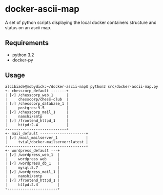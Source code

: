 # docker-ascii-map
A set of python scripts displaying the local docker containers structure and status on an ascii map.

## Requirements

* python 3.2
* docker-py

## Usage

```
alcibiade@mobydick:~/docker-ascii-map$ python3 src/docker-ascii-map.py 
+- chesscorp_default -------+
| [✓] /chesscorp_web_1      |
|     chesscorp/chess-club  |
| [✓] /chesscorp_database_1 |
|     postgres:9.5          |
| [✓] /chesscorp_mail_1     |
|     namshi/smtp           |
| [✓] /frontend_httpd_1     |
|     httpd:2.4             |
+---------------------------+
+- mail_default ---------------------+
| [✓] /mail_mailserver_1             |
|     tvial/docker-mailserver:latest |
+------------------------------------+
+- wordpress_default ---+
| [✓] /wordpress_web_1  |
|     wordpress_web     |
| [✓] /wordpress_db_1   |
|     mysql:5.7         |
| [✓] /wordpress_mail_1 |
|     namshi/smtp       |
| [✓] /frontend_httpd_1 |
|     httpd:2.4         |
+-----------------------+

```
